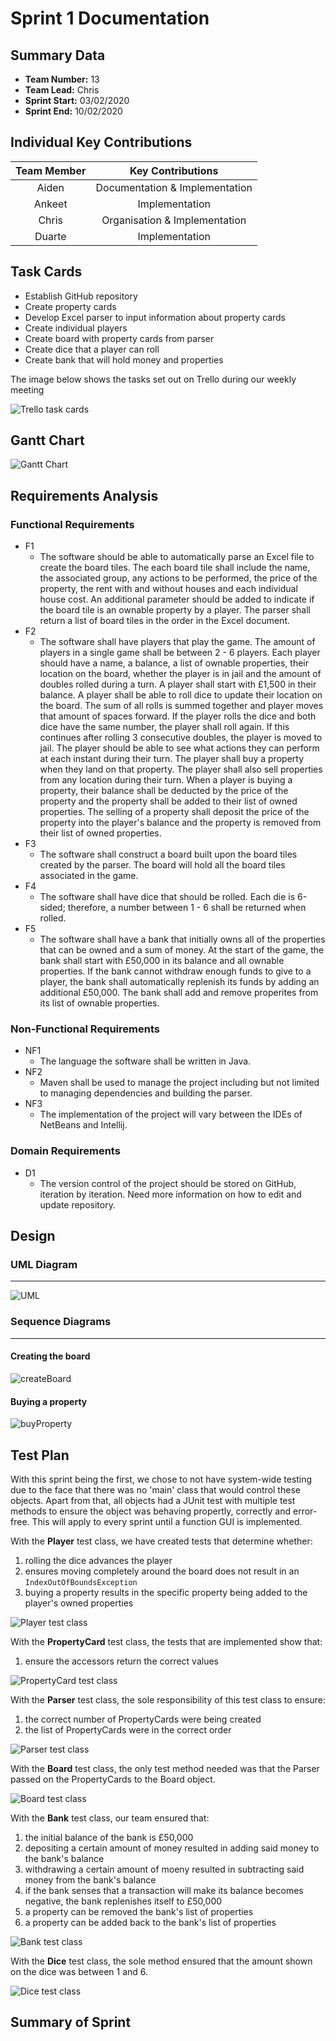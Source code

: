 # Sprint 1 Documentation

## Summary Data

- **Team Number:** 13
- **Team Lead:** Chris
- **Sprint Start:** 03/02/2020
- **Sprint End:** 10/02/2020

## Individual Key Contributions

| Team Member | Key Contributions |
| :---------: | :---------------: |
|    Aiden    |   Documentation & Implementation   |
|   Ankeet    |  Implementation   |
|    Chris    |   Organisation & Implementation   |
|   Duarte    |  Implementation   |

## Task Cards

- Establish GitHub repository
- Create property cards
- Develop Excel parser to input information about property cards
- Create individual players
- Create board with property cards from parser
- Create dice that a player can roll
- Create bank that will hold money and properties

The image below shows the tasks set out on Trello during our weekly meeting

![Trello task cards](images/trello1.png)

## Gantt Chart

![Gantt Chart](images/gantt1.png)

## Requirements Analysis

### Functional Requirements

- F1
    - The software should be able to automatically parse an Excel file to create the board tiles. The each board tile shall include the name, the associated group, any actions to be performed, the price of the property, the rent with and without houses and each individual house cost. An additional parameter should be added to indicate if the board tile is an ownable property by a player. The parser shall return a list of board tiles in the order in the Excel document.
- F2
    - The software shall have players that play the game. The amount of players in a single game shall be between 2 - 6 players. Each player should have a name, a balance, a list of ownable properties, their location on the board, whether the player is in jail and the amount of doubles rolled during a turn. A player shall start with £1,500 in their balance. A player shall be able to roll dice to update their location on the board. The sum of all rolls is summed together and player moves that amount of spaces forward. If the player rolls the dice and both dice have the same number, the player shall roll again. If this continues after rolling 3 consecutive doubles, the player is moved to jail. The player should be able to see what actions they can perform at each instant during their turn. The player shall buy a property when they land on that property. The player shall also sell properties from any location during their turn. When a player is buying a property, their balance shall be deducted by the price of the property and the property shall be added to their list of owned properties. The selling of a property shall deposit the price of the property into the player's balance and the property is removed from their list of owned properties.
- F3
    - The software shall construct a board built upon the board tiles created by the parser. The board will hold all the board tiles associated in the game.
- F4
    - The software shall have dice that should be rolled. Each die is 6-sided; therefore, a number between 1 - 6 shall be returned when rolled.
- F5
    - The software shall have a bank that initially owns all of the properties that can be owned and a sum of money. At the start of the game, the bank shall start with £50,000 in its balance and all ownable properties. If the bank cannot withdraw enough funds to give to a player, the bank shall automatically replenish its funds by adding an additional £50,000. The bank shall add and remove properites from its list of ownable properties.

### Non-Functional Requirements
- NF1
    - The language the software shall be written in Java.
- NF2
    - Maven shall be used to manage the project including but not limited to managing dependencies and building the parser.
- NF3
    - The implementation of the project will vary between the IDEs of NetBeans and Intellij.

### Domain Requirements
- D1
    - The version control of the project should be stored on GitHub, iteration by iteration. Need more information on how to edit and update repository.

## Design

### UML Diagram
___

![UML](images/UML1.png)

### Sequence Diagrams
___

#### Creating the board
![createBoard](images/createBoardSequence.svg)

#### Buying a property

![buyProperty](images/buyPropSequence.svg)

## Test Plan

With this sprint being the first, we chose to not have system-wide testing
due to the face that there was no 'main' class that would control these objects.
Apart from that, all objects had a JUnit test with multiple test methods to ensure
the object was behaving propertly, correctly and error-free. This will apply to every sprint until a function GUI
is implemented.

With the **Player** test class, we have created tests that determine whether:
1. rolling the dice advances the player
2. ensures moving completely around the board does not result in an `IndexOutOfBoundsException`
3. buying a property results in the specific property being added to the player's owned properties

![Player test class](images/playerTest.png)

With the **PropertyCard** test class, the tests that are implemented show that:
1. ensure the accessors return the correct values

![PropertyCard test class](images/propertyCardTest.png)

With the **Parser** test class, the sole responsibility of this test class to ensure:
1. the correct number of PropertyCards were being created
2. the list of PropertyCards were in the correct order

![Parser test class](images/parserTest.png)

With the **Board** test class, the only test method needed was that the Parser
passed on the PropertyCards to the Board object.

![Board test class](images/boardTest.png)

With the **Bank** test class, our team ensured that:
1. the initial balance of the bank is £50,000
2. depositing a certain amount of money resulted in adding said money to the bank's balance
3. withdrawing a certain amount of moeny resulted in subtracting said money from the bank's balance
4. if the bank senses that a transaction will make its balance becomes negative, the bank replenishes itself to £50,000
5. a property can be removed the bank's list of properties
6. a property can be added back to the bank's list of properties

![Bank test class](images/bankTest.png)

With the **Dice** test class, the sole method ensured that the amount shown on the dice was between 1 and 6.

![Dice test class](images/diceTest.png)

## Summary of Sprint

